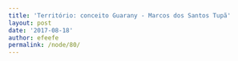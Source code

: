 ```yaml
---
title: 'Território: conceito Guarany - Marcos dos Santos Tupã'
layout: post
date: '2017-08-18'
author: efeefe
permalink: /node/80/
---
```


<!-- Content not found or could not be extracted. Please review original HTML. -->